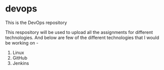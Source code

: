 # devops
This is the DevOps repository

This respository will be used to upload all the assignments for different technologies.
And below are few of the different technologies that I would be working on -
1. Linux
2. GitHub
3. Jenkins


